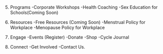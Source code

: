 5. Programs
-Corporate Workshops
-Health Coaching
-Sex Education for Schools(Coming Soon)

6. Resources
-Free Resources (Coming Soon)
-Menstrual Policy for Workplace
-Menopause Policy for Workplace

7. Engage
-Events (Register)
-Donate
-Shop
-Cycle Journal

8. Connect
-Get Involved
-Contact Us.
